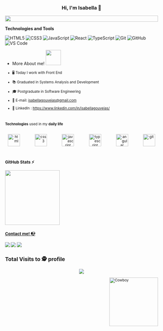 <h3 align="center"> Hi, I'm Isabella 🦄</h3>

<img src="https://i.imgur.com/dBaSKWF.gif" height="20" width="100%">

**Technologies and Tools**
  
![HTML5](https://img.shields.io/badge/html5-%23E34F26.svg?style=for-the-badge&logo=html5&logoColor=white)
![CSS3](https://img.shields.io/badge/css3-%231572B6.svg?style=for-the-badge&logo=css3&logoColor=white)
![JavaScript](https://img.shields.io/badge/javascript-%23323330.svg?style=for-the-badge&logo=javascript&logoColor=%23F7DF1E)
![React](https://img.shields.io/badge/react-%2320232a.svg?style=for-the-badge&logo=react&logoColor=%2361DAFB)
![TypeScript](https://img.shields.io/badge/typescript-%23007ACC.svg?style=for-the-badge&logo=typescript&logoColor=white)
![Git](https://img.shields.io/badge/git-%23F05033.svg?style=for-the-badge&logo=git&logoColor=white)
![GitHub](https://img.shields.io/badge/github-%23121011.svg?style=for-the-badge&logo=github&logoColor=white)
![VS Code](https://img.shields.io/badge/VS%20Code-0078d7.svg?style=for-the-badge&logo=visual-studio-code&logoColor=white)

- <p>More About me! <small><img src="https://i.pinimg.com/originals/e5/93/ab/e593ab0589d5f1b389e4dfbcce2bce20.gif" width= "50" heigth= "60"></small</p>

- 🖥️ Today I work with Front End
- 📚 Graduated in Systems Analysis and Development
- 🎓 Postgraduate in Software Engineering
- 📧 E-mail: isabellagouveias@gmail.com
- 🌱 LinkedIn : https://www.linkedin.com/in/isabellagouveias/

 ##
  <br>
  <b>Technologies</b> used in my <b>daily life</b><br>
  <br>
  
  <p align="center">
      <img height="40" src="https://icongr.am/devicon/html5-original.svg?size=148&color=currentColor" alt="html" />
  &nbsp;&nbsp;&nbsp;&nbsp;&nbsp;&nbsp;&nbsp;&nbsp;&nbsp;&nbsp;&nbsp;&nbsp;&nbsp;
    
  <img height="40" src="https://icongr.am/devicon/css3-original.svg?size=148&color=currentColor" alt="css3" />
  &nbsp;&nbsp;&nbsp;&nbsp;&nbsp;&nbsp;&nbsp;&nbsp;&nbsp;&nbsp;&nbsp;&nbsp;&nbsp;
  
  <img height="40" src="https://icongr.am/devicon/javascript-original.svg?size=148&color=currentColor" alt="javascript" />
  &nbsp;&nbsp;&nbsp;&nbsp;&nbsp;&nbsp;&nbsp;&nbsp;&nbsp;&nbsp;&nbsp;&nbsp;&nbsp;
  
  <img height="40" src="https://icongr.am/devicon/typescript-original.svg?size=148&color=currentColor" alt="typescript" />
  &nbsp;&nbsp;&nbsp;&nbsp;&nbsp;&nbsp;&nbsp;&nbsp;&nbsp;&nbsp;&nbsp;&nbsp;&nbsp;
  
  <img height="40" src="https://icongr.am/devicon/angularjs-original.svg?size=148&color=currentColor" alt="angular" />
  &nbsp;&nbsp;&nbsp;&nbsp;&nbsp;&nbsp;&nbsp;&nbsp;&nbsp;&nbsp;&nbsp;&nbsp;&nbsp;
  
  <img height="40" src="https://icongr.am/devicon/git-original.svg?size=148&color=currentColor" alt="git">
  &nbsp;&nbsp;&nbsp;&nbsp;&nbsp;&nbsp;&nbsp;&nbsp;&nbsp;&nbsp;&nbsp;&nbsp;&nbsp;
</p>

##

</div>

### GitHub Stats ⚡
<div>
<a href="https://github.com/Isabellagouveias">
<img height="180em" src="https://github-readme-stats.vercel.app/api/top-langs/?username=Isabellagouveias&layout=compact&langs_count=7&theme=dracula"/>
</div>

### Contact me! 📭
<div>
<a href="https://www.linkedin.com/in/isabellagouveias/" target="_blank"><img src="https://img.shields.io/badge/-LinkedIn-%230077B5?style=for-the-badge&logo=linkedin&logoColor=white" target="_blank"></a>
<a href="https://discord.com/channels/isagouveia9" target="_blank"><img src="https://img.shields.io/badge/Discord-7289DA?style=for-the-badge&logo=discord&logoColor=white" target="_blank"></a> 
<a href = "mailto:isabellagouveias@gmail.com"><img src="https://img.shields.io/badge/-Gmail-%23333?style=for-the-badge&logo=gmail&logoColor=white" target="_blank"></a>
</div>


## Total Visits to :detective: profile <br>
<p align="center"> 
   <img alingn="center" src="https://profile-counter.glitch.me/Isabellagouveias/count.svg" />
</p>


<img align="right" alt="Cowboy"  height="160" src="https://i.giphy.com/media/JTV1xv9aadY3YLwEfy/200w.webp">
